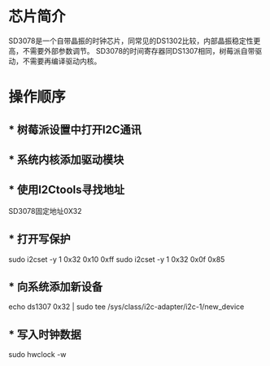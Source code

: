 

# 芯片简介
SD3078是一个自带晶振的时钟芯片，同常见的DS1302比较，内部晶振稳定性更高，不需要外部参数调节。
SD3078的时间寄存器同DS1307相同，树莓派自带驱动，不需要再编译驱动内核。

# 操作顺序

## * 树莓派设置中打开I2C通讯
## * 系统内核添加驱动模块
## * 使用I2Ctools寻找地址
SD3078固定地址0X32
## * 打开写保护
sudo i2cset -y 1 0x32 0x10 0xff
sudo i2cset -y 1 0x32 0x0f 0x85

## * 向系统添加新设备
echo ds1307 0x32 | sudo tee  /sys/class/i2c-adapter/i2c-1/new_device

## * 写入时钟数据
sudo hwclock -w
